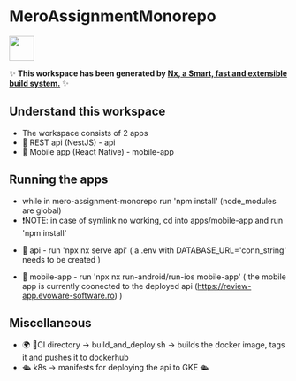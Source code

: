 # MeroAssignmentMonorepo

<a alt="Nx logo" href="https://nx.dev" target="_blank" rel="noreferrer"><img src="https://raw.githubusercontent.com/nrwl/nx/master/images/nx-logo.png" width="45"></a>

✨ **This workspace has been generated by [Nx, a Smart, fast and extensible build system.](https://nx.dev)** ✨

## Understand this workspace

- The workspace consists of 2 apps
- 🐴 REST api (NestJS) - api
- 🐴 Mobile app (React Native) - mobile-app

## Running the apps
* while in mero-assignment-monorepo run 'npm install' (node_modules are global) 
* ❗️NOTE: in case of symlink no working, cd into apps/mobile-app and run 'npm install'

- 🚀 api - run 'npx nx serve api' ( a .env with DATABASE_URL='conn_string' needs to be created )

- 📱 mobile-app - run 'npx nx run-android/run-ios mobile-app' ( the mobile app is currently coonected to the deployed api (https://review-app.evoware-software.ro) )

## Miscellaneous
- 🌍 📱CI directory -> build_and_deploy.sh -> builds the docker image, tags it and pushes it to dockerhub
- 🛳️ k8s -> manifests for deploying the api to GKE 🛳️
